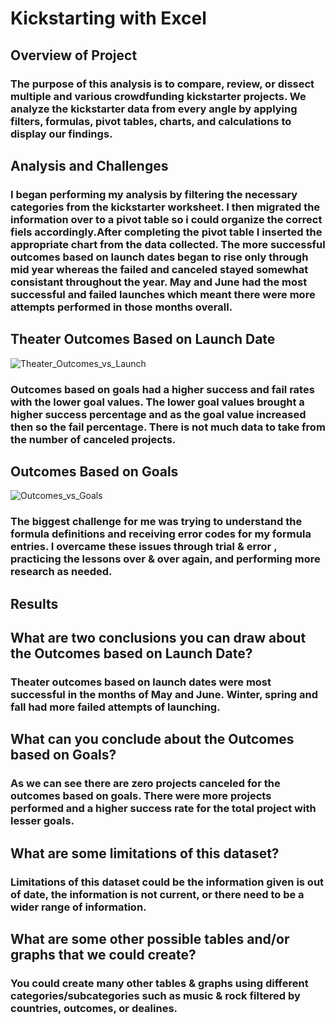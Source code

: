 # Kickstarting with Excel

## Overview of Project

### The purpose of this analysis is to compare, review, or dissect multiple and various crowdfunding kickstarter projects. We analyze the kickstarter data from every angle by applying filters, formulas, pivot tables, charts, and calculations to display our findings.

## Analysis and Challenges

### I began performing my analysis by filtering the necessary categories from the kickstarter worksheet. I then migrated the information over to a pivot table so i could organize the correct fiels accordingly.After completing the pivot table I inserted the appropriate chart from the data collected. The more successful outcomes based on launch dates began to rise only through mid year whereas the failed and canceled stayed somewhat consistant throughout the year. May and June had the most successful and failed launches which meant there were more attempts performed in those months overall.

## Theater Outcomes Based on Launch Date
![Theater_Outcomes_vs_Launch](https://user-images.githubusercontent.com/118647523/207741701-1ff9061b-363d-4218-a90a-a392020d311c.png)

### Outcomes based on goals had a higher success and fail rates with the lower goal values. The lower goal values brought a higher success percentage and as the goal value increased then so the fail percentage. There is not much data to take from the number of canceled projects.

## Outcomes Based on Goals
![Outcomes_vs_Goals](https://user-images.githubusercontent.com/118647523/207741779-889723d4-64e5-4fb9-b242-6ec8a3e31d18.png)

### The biggest challenge for me was trying to understand the formula definitions and receiving error codes for my formula entries. I overcame these issues through trial & error , practicing the lessons over & over again, and performing more research as needed.

## Results

## What are two conclusions you can draw about the Outcomes based on Launch Date?

### Theater outcomes based on launch dates were most successful in the months of May and June. Winter, spring and fall had more failed attempts of launching. 

## What can you conclude about the Outcomes based on Goals?

### As we can see there are zero projects canceled for the outcomes based on goals. There were more projects performed and a higher success rate for the total project with lesser goals.

## What are some limitations of this dataset?

### Limitations of this dataset could be the information given is out of date, the information is not current, or there need to be a wider range of information. 

## What are some other possible tables and/or graphs that we could create?

### You could create many other tables & graphs using different categories/subcategories such as music & rock filtered by countries, outcomes, or dealines.
